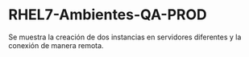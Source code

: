 # RHEL7-Ambientes-QA-PROD
Se muestra la creación de dos instancias en servidores diferentes y la conexión de manera remota.
